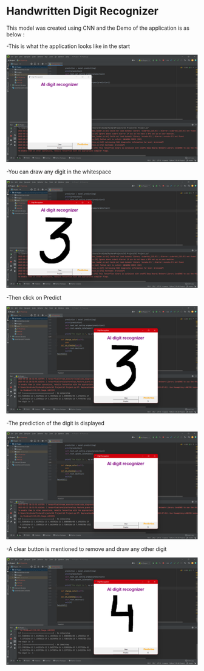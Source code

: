 # Handwritten Digit Recognizer 
This model was created using CNN and the Demo of the application is as below :



-This is what the application looks like in the start

![](https://github.com/archisha13/HandwrittenDigitRecognizer/blob/main/Images/Image1.png)


-You can draw any digit in the whitespace

![](https://github.com/archisha13/HandwrittenDigitRecognizer/blob/main/Images/Image%202.png)


-Then click on Predict

![](https://github.com/archisha13/HandwrittenDigitRecognizer/blob/main/Images/Image%203.png)


-The prediction of the digit is displayed 

![](https://github.com/archisha13/HandwrittenDigitRecognizer/blob/main/Images/Image%204.png)


-A clear button is mentioned to remove and draw any other digit

![](https://github.com/archisha13/HandwrittenDigitRecognizer/blob/main/Images/Image%205.png)

